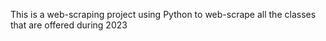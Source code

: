This is a web-scraping project using Python to web-scrape all the classes that are offered during 2023
